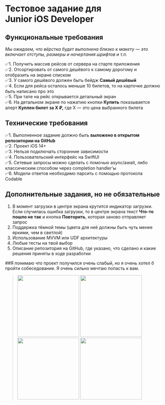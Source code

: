
# Тестовое задание для Junior iOS Developer<br>
## Функциональные требования<br>

*Мы ожидаем, что вёрстка будет выполнена близко к макету — это включает отступы, размеры и начертания шрифтов и т.п.* <br>

✅1. Получить массив рейсов от сервера на старте приложения<br>
✅2. Отсортировать от самого дешёвого к самому дорогому и отобразить на экране списком<br>
✅3. У самого дешёвого должен быть бейдж **Самый дешёвый**<br>
✅4. Если для рейса осталось меньше 10 билетов, то на карточке должно быть написано про это<br>
✅5. При тапе на рейс открывается детальный экран<br>
✅6. На детальном экране по нажатию кнопки **Купить** показывается алерт **Куплен билет за X ₽,** где X — это цена выбранного билета<br>


## Технические требования

✅1. Выполненное задание должно быть **выложено в открытом репозитории на GitHub**<br>
✅2. Проект iOS 14+<br>
✅3. Нельзя подключать сторонние зависимости<br>
✅4. Пользовательский интерфейс на SwiftUI<br>
✅5. Сетевые запросы можно сделать с помочью async/await, либо классическим способом через completion handler’ы<br>
✅6. Модели ответов необходимо парсить с помощью протокола Codable<br>

## Дополнительные задания, но не обязательные

1. В момент загрузки в центре экрана крутится индикатор загрузки. 
Если случилась ошибка загрузки, то в центре экрана текст **Что-то пошло не так** и кнопка **Повторить**, которая заново отправляет запрос
2. Поддержка тёмной темы (цвета для неё должны быть чуть менее яркими, чем в светлой)
3. Использование MVVM или UDF архитектуры
4. Любые тесты на твой выбор
5. Описание репозитория на GitHub, где указано, что сделано и какие решения приняты в ходе разработки



##Я понимаю что проект получился очень слабый, но я очень хотел б пройти собеседование. Я очень сильно мечтаю попасть к вам.


   


><img src="https://github.com/bekbolsunjr/MOWTOLED/assets/58600065/ce54f493-9f37-4d03-a867-f16d12a75026" width="200" />
><img src="https://github.com/bekbolsunjr/MOWTOLED/assets/58600065/1c98fed9-3775-4e23-9381-c72a96e9f3de" width="200" />
><img src="https://github.com/bekbolsunjr/MOWTOLED/assets/58600065/ed6edf7d-74c6-436d-9784-f986f9712e1d" width="200" />
><img src="https://github.com/bekbolsunjr/MOWTOLED/assets/58600065/2bd81eca-5a55-40f0-bf8e-b8b59c0340f4" width="200" /><br>
